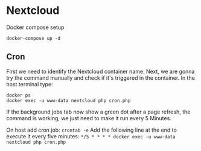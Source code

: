 # Nextcloud

Docker compose setup

`docker-compose up -d`

## Cron

First we need to identify the Nextcloud container name.
Next, we are gonna try the command manually and check if it's triggered in the container. In the host terminal type:
```
docker ps
docker exec -u www-data nextcloud php cron.php
```
If the background jobs tab now show a green dot after a page refresh, the command is working, we just need to make it run every 5 Minutes.

On host add cron job: `crontab -e`
Add the following line at the end to execute it every five minutes:
`*/5 * * * * docker exec -u www-data nextcloud php cron.php`

